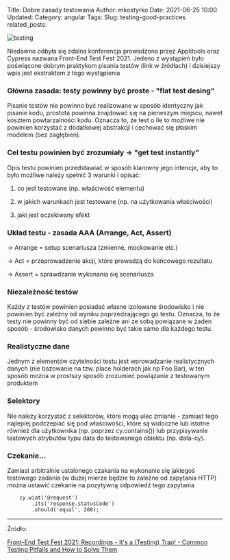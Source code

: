 Title: Dobre zasady testowania
Author: mkostyrko
Date: 2021-06-25 10:00
Updated:
Category: angular
Tags: 
Slug: testing-good-practices
related_posts:


![testing](https://static-cms.hotjar.com/documents/conducting-usability-test_yon4BQT.svg)

Niedawno odbyła się zdalna konferencja prowadzona przez Applitools oraz Cypress nazwana Front-End Test Fest 2021. Jedeno z wystąpień było poświęcone dobrym praktykom pisania testów (link w źródłach) i dzisiejszy wpis jest ekstraktem z tego wystąpienia

### Główna zasada: testy powinny być proste - "flat test desing"

Pisanie testów nie powinno być realizowane w sposób identyczny jak pisanie kodu, prostota powinna znajdować się na pierwszym miejscu, nawet kosztem powtarzalności kodu. Oznacza to,  że test o ile to możliwe nie powinien korzystać z dodatkowej abstrakcji i cechować się płaskim modelem (bez zagłębień).

### Cel testu powinien być zrozumiały -> "get test instantly"

Opis testu powinien przedstawiać w sposób klarowny jego intencje, aby to było możliwe należy spełnić 3 warunki i opisać:

1) co jest testowane (np. właściwość elementu)

2) w jakich warunkach jest testowane (np. na użytkowania właściwości)

3) jaki jest oczekiwany efekt

### Układ testu - zasada AAA (Arrange, Act, Assert)

-> Arrange = setup scenariusza (zmienne, mockowanie etc.)

-> Act = przeprowadzenie akcji, które prowadzą do końcowego rezultatu

-> Assert = sprawdzanie wykonania się scenariusza

### Niezależność testów

Każdy z testów powinien posiadać własne izolowane środowisko i nie powinien być zależny od wyniku poprzedzającego go testu. Oznacza, to że testy nie powinny być od siebie zależne ani ze sobą powiązane w żaden sposób - środowisko danych powinno być takie samo dla każdego testu.

### Realistyczne dane

Jednym z elementów czytelności testu jest wprowadzanie realistycznych danych (nie bazowanie na tzw. place holderach jak np Foo Bar), w ten sposób można w prostszy sposób zrozumieć powiązanie z testowanym produktem

### Selektory

Nie należy korzystać z selektorów, które mogą ulec zmianie - zamiast tego najlepiej podczepiać się pod właściwości, które są widoczne lub istotne również dla użytkownika (np. poprzez cy.contains()) lub przypisywanie testowych atrybutów typu data do testowanego obiektu (np. data-cy).

### Czekanie...

Zamiast arbitralnie ustalonego czakania na wykonanie się jakiegoś testowego zadania (w dużej mierze będzie to zależne od zapytania HTTP) można ustawić czekanie na pozytywną odpowiedź tego zapytania


        cy.wiat('@request')
            .its('response.statusCode')
            .should('equal', 200);

---
Źródło:

[Front-End Test Fest 2021: Recordings - It's a (Testing) Trap! - Common Testing Pitfalls and How to Solve Them](https://www.youtube.com/watch?v=uvJwWQLaVqU&list=PL8GlT7H3xOcIXrl0nXmyDBYztCKcVqQQg&index=6&ab_channel=Cypress.io)